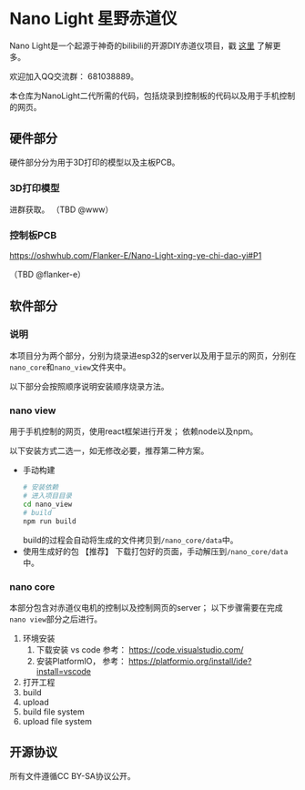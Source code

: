 # Nano Light 星野赤道仪

Nano Light是一个起源于神奇的bilibili的开源DIY赤道仪项目，戳 [这里](https://www.bilibili.com/video/BV1gi4y1R7HK?spm_id_from=333.337.search-card.all.click) 了解更多。 

欢迎加入QQ交流群： 681038889。

本仓库为NanoLight二代所需的代码，包括烧录到控制板的代码以及用于手机控制的网页。

## 硬件部分

硬件部分分为用于3D打印的模型以及主板PCB。

### 3D打印模型

进群获取。 （TBD @www）

### 控制板PCB

https://oshwhub.com/Flanker-E/Nano-Light-xing-ye-chi-dao-yi#P1

（TBD @flanker-e）

## 软件部分

### 说明

本项目分为两个部分，分别为烧录进esp32的server以及用于显示的网页，分别在`nano_core`和`nano_view`文件夹中。 

以下部分会按照顺序说明安装顺序烧录方法。

### nano view

用于手机控制的网页，使用react框架进行开发； 依赖node以及npm。

以下安装方式二选一，如无修改必要，推荐第二种方案。

* 手动构建
    ``` bash
    # 安装依赖
    # 进入项目目录
    cd nano_view
    # build
    npm run build
    ```
    build的过程会自动将生成的文件拷贝到`/nano_core/data`中。
* 使用生成好的包 【推荐】
    下载打包好的页面，手动解压到`/nano_core/data`中。

### nano core

本部分包含对赤道仪电机的控制以及控制网页的server； 以下步骤需要在完成`nano view`部分之后进行。

1. 环境安装
    1. 下载安装 vs code 参考： https://code.visualstudio.com/
    2. 安装PlatformIO， 参考： https://platformio.org/install/ide?install=vscode
2. 打开工程
3. build
4. upload
5. build file system
6. upload file system


## 开源协议

所有文件遵循CC BY-SA协议公开。

